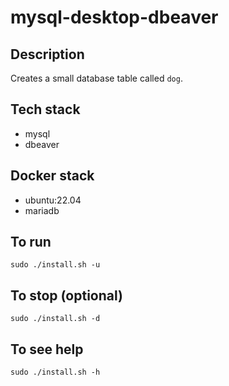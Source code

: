 # mysql-desktop-dbeaver

## Description
Creates a small database table
called `dog`.

## Tech stack
- mysql
- dbeaver

## Docker stack
- ubuntu:22.04
- mariadb

## To run
`sudo ./install.sh -u`

## To stop (optional)
`sudo ./install.sh -d`

## To see help
`sudo ./install.sh -h`

